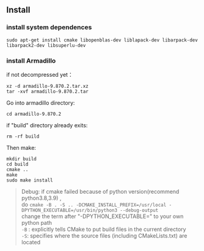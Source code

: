 ## Install
### install system dependences
```
sudo apt-get install cmake libopenblas-dev liblapack-dev libarpack-dev libarpack2-dev libsuperlu-dev
```
### install Armadillo<br>
if not decompressed yet：<br>
```
xz -d armadillo-9.870.2.tar.xz
tar -xvf armadillo-9.870.2.tar
```
Go into armadillo directory:
```
cd armadillo-9.870.2
```
if "build" directory already exits:<br>
```
rm -rf build
```
Then make:
```
mkdir build  
cd build  
cmake ..  
make  
sudo make install
```
>Debug: if cmake failed because of python version(recommend python3.8,3.9) ,<br>
      do `cmake -B . -S .. -DCMAKE_INSTALL_PREFIX=/usr/local -DPYTHON_EXECUTABLE=/usr/bin/python3 --debug-output`<br>
      change the term after "-DPYTHON_EXECUTABLE=" to your own python path<br>
     `-B` : explicitly tells CMake to put build files in the current directory<br>
     `-S`: specifies where the source files (including CMakeLists.txt) are located <br>

